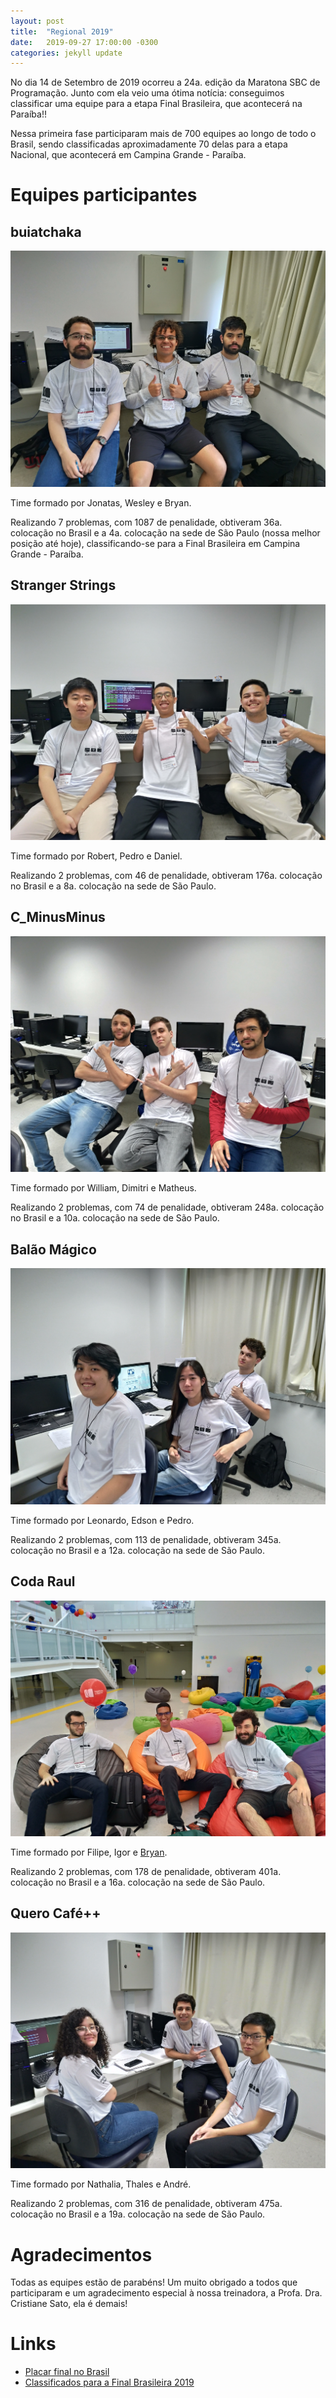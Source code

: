 ```yaml
---
layout: post
title:  "Regional 2019"
date:   2019-09-27 17:00:00 -0300
categories: jekyll update
---
```


No dia 14 de Setembro de 2019 ocorreu a 24a. edição da Maratona SBC de Programação. Junto com ela veio uma ótima notícia: conseguimos classificar uma equipe para a etapa Final Brasileira, que acontecerá na Paraíba!!

Nessa primeira fase participaram mais de 700 equipes ao longo de todo o Brasil, sendo classificadas aproximadamente 70 delas para a etapa Nacional, que acontecerá em Campina Grande - Paraíba.

# Equipes participantes

## buiatchaka 

![](./../img/buiatchaka_regional_2019.jpg)

Time formado por Jonatas, Wesley e Bryan. 

Realizando 7 problemas, com 1087 de penalidade, obtiveram 36a. colocação no Brasil e a 4a. colocação na sede de São Paulo (nossa melhor posição até hoje), classificando-se para a Final Brasileira em Campina Grande - Paraíba.

## Stranger Strings 

![](./../img/strangerstrings_regional_2019.jpg)

Time formado por Robert, Pedro e Daniel. 

Realizando 2 problemas, com 46 de penalidade, obtiveram 176a. colocação no Brasil e a 8a. colocação na sede de São Paulo.

## C_MinusMinus 

![](./../img/cminusminus_regional_2019.jpg)

Time formado por William, Dimitri e Matheus. 

Realizando 2 problemas, com 74 de penalidade, obtiveram 248a. colocação no Brasil e a 10a. colocação na sede de São Paulo.

## Balão Mágico

![](./../img/balaomagico_regional_2019.jpg)

Time formado por Leonardo, Edson e Pedro. 

Realizando 2 problemas, com 113 de penalidade, obtiveram 345a. colocação no Brasil e a 12a. colocação na sede de São Paulo.

## Coda Raul

![](./../img/codaraul_regional_2019.jpg)

Time formado por Filipe, Igor e [Bryan](https://www.youtube.com/watch?v=kwWP6-HuRrQ). 

Realizando 2 problemas, com 178 de penalidade, obtiveram 401a. colocação no Brasil e a 16a. colocação na sede de São Paulo.

## Quero Café++

![](./../img/querocafe_regional_2019.jpg)

Time formado por Nathalia, Thales e André. 

Realizando 2 problemas, com 316 de penalidade, obtiveram 475a. colocação no Brasil e a 19a. colocação na sede de São Paulo.

# Agradecimentos

Todas as equipes estão de parabéns!
Um muito obrigado a todos que participaram e um agradecimento especial à nossa treinadora, a Profa. Dra. Cristiane Sato, ela é demais!

# Links

- [Placar final no Brasil](http://maratona.ime.usp.br/primfase19/reports/ScoreBrasil.html)
- [Classificados para a Final Brasileira 2019](http://maratona.ime.usp.br/vagas19.html)

